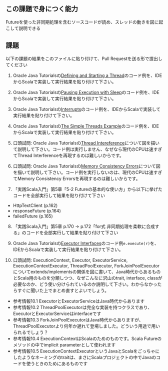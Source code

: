 ## この課題で身につく能力

Futureを使った非同期処理を含むソースコードが読め、スレッドの動きを図に起こして説明できる

## 課題

以下の課題の結果をこのファイルに貼り付けて、Pull Requestを送る形で提出してください

1. Oracle Java Tutorialsの[Defining and Starting a Thread](https://docs.oracle.com/javase/tutorial/essential/concurrency/runthread.html)のコード例を、IDEからScalaで実装して実行結果を貼り付けて下さい。

2. Oracle Java Tutorialsの[Pausing Execution with Sleep](https://docs.oracle.com/javase/tutorial/essential/concurrency/sleep.html)のコード例を、IDEからScalaで実装して実行結果を貼り付けて下さい。

3. Oracle Java Tutorialsの[Interrupts](https://docs.oracle.com/javase/tutorial/essential/concurrency/interrupt.html)のコード例を、IDEからScalaで実装して実行結果を貼り付けて下さい。

4. Oracle Java Tutorialsの[The Simple Threads Example](https://docs.oracle.com/javase/tutorial/essential/concurrency/simple.html)のコード例を、IDEからScalaで実装して実行結果を貼り付けて下さい。

5. 口頭試問: Oracle Java Tutorialsの[Thread Intereference](https://docs.oracle.com/javase/tutorial/essential/concurrency/interfere.html)について図を描いて説明して下さい。コード例は実行しません、なぜなら現代のCPUは速すぎてThread Interferenceを再現するのは難しいからです。

6. 口頭試問: Oracle Java Tutorialsの[Memory Consistency Errors](https://docs.oracle.com/javase/tutorial/essential/concurrency/memconsist.html)について図を描いて説明して下さい。コード例を実行しないのは、現代のCPUは速すぎてMemory Consistency Errorsを再現するのは難しいからです。


7. 「実践Scala入門」第5章「5-2 Futureの基本的な使い方」から以下に挙げたコードを全部実行して結果を貼り付けて下さい
  - HttpTextClient (p.162)
  - responseFuture (p.164)
  - failedFuture (p.165)

8. 「実践Scala入門」第5章 p.170 -> p.172「for式 非同期処理を柔軟に合成する」のコードを全部実行して結果を貼り付けて下さい

9. Oracle Java Tutorialsの[Executor Interfaces](https://docs.oracle.com/javase/tutorial/essential/concurrency/simple.html)のコード例`e.execute(r)`を、IDEからScalaで実装して実行結果を貼り付けて下さい。

10. 口頭試問: ExecutionContext, Executor, ExecutorService, ExecutionContextExecutor, ThreadPoolExecutor, ForkJoinPoolExecutorについてextends/implementsの関係を図に書いて、Java時代からあるものとScala用のものを分類しつつ、なぜこんなに沢山のtrait, interface, classが必要なのか、どう使い分けられているのか説明して下さい。わからなかったらすぐに聞いた上でまとめ直すとよいでしょう。
  - 参考情報10.1 ExecutorとExecutorServiceはJava時代からあります
  - 参考情報10.2 ThreadPoolExecutorは完全な実装を持つクラスであり、ExecutorとExecutorServiceはinterfaceです
  - 参考情報10.3 ForkJoinPoolExecutorはJava時代からありますが、ThreadPoolExecutorより何年か遅れて登場しました。どういう用途で用いられるでしょう？
  - 参考情報10.4 ExecutionContextはScalaのためのものです。Scala Futureのメソッドの中でimplicit parameterとして使われます
  - 参考情報10.5 ExecutionContextExecutorというJavaとScalaをごっちゃにしたようなネーミングのtraitは、まさにScalaプロジェクトの中でJavaのコードを使うときのためにあるものです